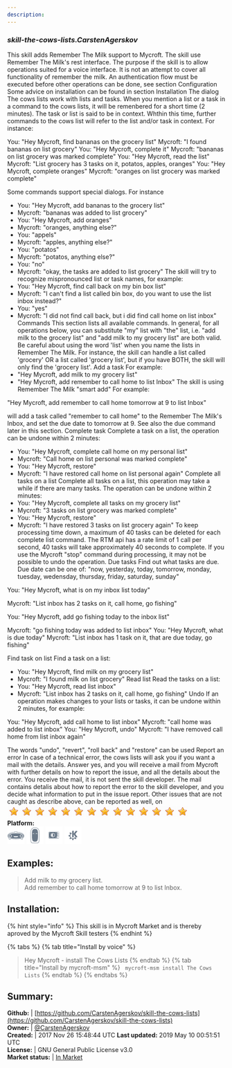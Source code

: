 ```yaml
---
description: 
---
```


### _skill-the-cows-lists.CarstenAgerskov_  
This skill adds Remember The Milk support to Mycroft.
The skill use Remember The Milk's rest interface.
The purpose if the skill is to allow operations suited for a voice interface. It is not an attempt to cover all functionality of remember the milk.
An authentication flow must be executed before other operations can be
done, see section Configuration
Some advice on installation can be found in section Installation
The dialog
The cows lists work with lists and tasks. When you mention a list or a task in a command to the cows lists,
it will be remenbered for a short time (2 minutes). The task or list is said to be in context. Whthin this time, further commands to the cows list will refer to the list and/or task in context.
For instance:

You: "Hey Mycroft, find bananas on the grocery list"
Mycroft: "I found bananas on list grocery"
You: "Hey Mycroft, complete it"
Mycroft: "bananas on list grocery was marked complete"
You: "Hey Mycroft, read the list"
Mycroft: "List grocery has 3 tasks on it, potatos, apples, oranges"
You: "Hey Mycroft, complete oranges"
Mycroft: "oranges on list grocery was marked complete"

Some commands support special dialogs. For instance
* You: "Hey Mycroft, add bananas to the grocery list"
* Mycroft: "bananas was added to list grocery"
* You: "Hey Mycroft, add oranges"
* Mycroft: "oranges, anything else?"
* You: "appels"
* Mycroft: "apples, anything else?"
* You: "potatos"
* Mycroft: "potatos, anything else?"
* You: "no"
* Mycroft: "okay, the tasks are added to list grocery"
The skill will try to recognize mispronounced list or task names, for example:
* You: "Hey Mycroft, find call back on my bin box list"
* Mycroft: "I can't find a list called bin box, do you want to use the list inbox instead?"
* You: "yes"
* Mycroft: "I did not find call back, but i did find call home on list inbox"
Commands
This section lists all available commands.
In general, for all operations below, you can substitute "my" list with "the" list, i.e. "add milk to the grocery list" and "add milk to my grocery list" are both valid.
Be careful about using the word 'list' when you name the lists in Remember The Milk. For instance, the skill can handle a list called 'grocery' OR a list called 'grocery list', but if you have BOTH, the skill will only find the 'grocery list'.
Add a task
For example:
* "Hey Mycroft, add milk to my grocery list"
* "Hey Mycroft, add remember to call home to list Inbox"
The skill is using Remember The Milk "smart add" For example:

"Hey Mycroft, add remember to call home tomorrow at 9 to list Inbox"

will add a task called "remember to call home" to the Remember The Milk's Inbox, and set the due date to tomorrow at 9. See also the due command later in this section.
Complete task
Complete a task on a list, the operation can be undone within 2 minutes:
* You: "Hey Mycroft, complete call home on my personal list"
* Mycroft: "Call home on list personal was marked complete"
* You: "Hey Mycroft, restore"
* Mycroft: "I have restored call home on list personal again"
Complete all tasks on a list
Complete all tasks on a list, this operation may take a while if there are many tasks. The operation can be undone within 2 minutes:
* You: "Hey Mycroft, complete all tasks on my grocery list"
* Mycroft: "3 tasks on list grocery was marked complete"
* You: "Hey Mycroft, restore"
* Mycroft: "I have restored 3 tasks on list grocery again"
To keep processing time down, a maximum of 40 tasks can be deleted for each complete list command. The
RTM api has a rate limit of 1 call per second, 40 tasks will take approximately 40 seconds to complete.
If you use the Mycroft "stop" command during processing, it may not be possible to undo the operation.
Due tasks
Find out what tasks are due. Due date can be one of: "now, yesterday, today, tomorrow, monday, tuesday, wedensday, thursday, friday, saturday, sunday"

You: "Hey Mycroft, what is on my inbox list today"

Mycroft: "List inbox has 2 tasks on it, call home, go fishing"


You: "Hey Mycroft, add go fishing today to the inbox list"

Mycroft: "go fishing today was added to list inbox"
You: "Hey Mycroft, what is due today"
Mycroft: "List inbox has 1 task on it, that are due today, go fishing"

Find task on list
Find a task on a list:
* You: "Hey Mycroft, find milk on my grocery list"
* Mycroft: "I found milk on list grocery"
Read list
Read the tasks on a list:
* You: "Hey Mycroft, read list inbox"
* Mycroft: "List inbox has 2 tasks on it, call home, go fishing"
Undo
If an operation makes changes to your lists or tasks, it can be undone within 2 minutes, for example:

You: "Hey Mycroft, add call home to list inbox"
Mycroft: "call home was added to list inbox"
You: "Hey Mycroft, undo"
Mycroft: "I have removed call home from list inbox again"

The words "undo", "revert", "roll back" and "restore" can be used
Report an error
In case of a technical error, the cows lists will ask you if you want a mail with the details. Answer yes, and you will receive a mail from Mycroft with further details on how to report the issue, and all the details about the error.
You receive the mail, it is not sent the skill developer. The mail contains detalis about how to report the error to the skill developer,
and you decide what information to put in the issue report.
Other issues that are not caught as describe above, can be reported as well, on   
![](../.gitbook/assets/star.png)![](../.gitbook/assets/star.png)![](../.gitbook/assets/star.png)![](../.gitbook/assets/star.png)![](../.gitbook/assets/star.png)![](../.gitbook/assets/star.png)![](../.gitbook/assets/star.png)![](../.gitbook/assets/star.png)![](../.gitbook/assets/star.png)![](../.gitbook/assets/star.png)![](../.gitbook/assets/star.png)![](../.gitbook/assets/star.png)![](../.gitbook/assets/star.png)![](../.gitbook/assets/star.png)  
**Platform:**  
 ![Mark I](../.gitbook/assets/mark-1-icon.png)  ![Mark II](../.gitbook/assets/mark-2-icon.png)  ![Picroft](../.gitbook/assets/picroft-icon.png)  ![plasmoid](../.gitbook/assets/kde.png)   
## Examples:  
> Add milk to my grocery list.  
> Add remember to call home tomorrow at 9 to list Inbox.  
  
## Installation:  
{% hint style="info" %}
This skill is in Mycroft Market and is thereby aproved by the Mycroft Skill testers
{% endhint %}
    
{% tabs %}
{% tab title="Install by voice" %}
> Hey Mycroft - install The Cows Lists
{% endtab %}
  {% tab title="Install by mycroft-msm" %}
``` mycroft-msm install The Cows Lists```
{% endtab %}
  {% endtabs %}
    
## Summary:  
**Github:** | [https://github.com/CarstenAgerskov/skill-the-cows-lists](https://github.com/CarstenAgerskov/skill-the-cows-lists)  
**Owner:** | [@CarstenAgerskov](https://github.com/CarstenAgerskov)  
**Created:** | 2017 Nov 26 15:48:44 UTC  **Last updated:** 2019 May 10 00:51:51 UTC  
**License:** | GNU General Public License v3.0  
**Market status:** | [In Market](https://market.mycroft.ai/skill/carstena-the-cows-lists)  
